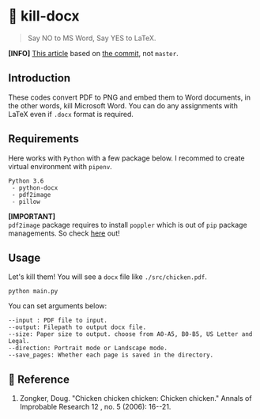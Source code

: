 # :fu: kill-docx
> Say NO to MS Word, Say YES to LaTeX.

**[INFO]**
[This article](https://qiita.com/S-aiueo32/items/02dc7a6ea481d0f234f5) based on [the commit](https://github.com/S-aiueo32/kill-docx/tree/c20baaa8064e3633d9884c40a4b26ed015442f3e), not `master`.

## Introduction
These codes convert PDF to PNG and embed them to Word documents, in the other words, kill Microsoft Word.
You can do any assignments with LaTeX even if `.docx` format is required.

## Requirements
Here works with `Python` with a few package below. I recommed to create virtual environment with `pipenv`.
```
Python 3.6
 - python-docx
 - pdf2image
 - pillow
```

**[IMPORTANT]**  
`pdf2image` package requires to install `poppler` which is out of `pip` package managements. So check [here](https://github.com/Belval/pdf2image) out!

## Usage
Let's kill them! You will see a `docx` file like `./src/chicken.pdf`.
```
python main.py
```
You can set arguments below:
```
--input : PDF file to input.
--output: Filepath to output docx file.
--size: Paper size to output. choose from A0-A5, B0-B5, US Letter and Legal.
--direction: Portrait mode or Landscape mode.
--save_pages: Whether each page is saved in the directory.
```

## :chicken: Reference
1. Zongker, Doug. "Chicken chicken chicken: Chicken chicken." Annals of Improbable Research 12 , no. 5 (2006): 16--21.
